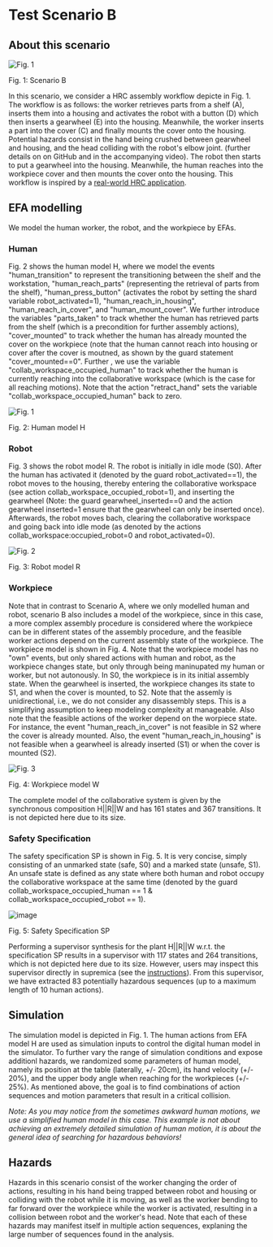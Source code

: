 # Test Scenario B

## About this scenario
![Fig. 1](https://user-images.githubusercontent.com/56551323/190410401-a6365186-1b3a-4371-a55a-c68cdc2d82d6.png)

Fig. 1: Scenario B

In this scenario, we consider a HRC assembly workflow depicte in Fig. 1. The workflow is as follows: the worker retrieves parts from a shelf (A), inserts them into a housing and activates the robot with a button (D) which then inserts a gearwheel (E) into the housing. Meanwhile, the worker inserts a part into the cover (C) and finally mounts the cover onto the housing. Potential hazards consist in the hand being crushed between gearwheel and housing, and the head colliding with the robot's elbow joint. (further details on on GitHub and in the accompanying video). The robot then starts to put a gearwheel into the housing. Meanwhile, the human reaches into the workpiece cover and then mounts the cover onto the housing. This workflow is inspired by a [real-world HRC application](https://youtu.be/02TzqIvWiso).

## EFA modelling
We model the human worker, the robot, and the workpiece by EFAs.

### Human
Fig. 2 shows the human model H, where we model the events "human_transition" to represent the transitioning between the shelf and the workstation, "human_reach_parts" (representing the retrieval of parts from the shelf), "human_press_button" (activates the robot by setting the shard variable robot_activated=1), "human_reach_in_housing", "human_reach_in_cover", and "human_mount_cover". We further introduce the variables "parts_taken" to track whether the human has retrieved parts from the shelf (which is a precondition for further assembly actions), "cover_mounted" to track whether the human has already mounted the cover on the workpiece (note that the human cannot reach into housing or cover after the cover is moutned, as shown by the guard statement "cover_mounted==0". Further , we use the variable "collab_workspace_occupied_human" to track whether the human is currently reaching into the collaborative workspace (which is the case for all reaching motions). Note that the action "retract_hand" sets the variable "collab_workspace_occupied_human" back to zero.

![Fig. 1](https://user-images.githubusercontent.com/56551323/190402050-ed328d50-de6b-4b0d-911b-42db1c50542b.png)

Fig. 2: Human model H

### Robot
Fig. 3 shows the robot model R. The robot is initially in idle mode (S0). After the human has activated it (denoted by the guard robot_activated==1), the robot moves to the housing, thereby entering the collaborative workspace (see action collab_workspace_occupied_robot=1), and inserting the gearwheel (Note: the guard gearwheel_inserted==0 and the action gearwheel inserted=1 ensure that the gearwheel can only be inserted once). Afterwards, the robot moves bach, clearing the collaborative workspace and going back into idle mode (as denoted by the actions collab_workspace:occupied_robot=0 and robot_activated=0).   

![Fig. 2](https://user-images.githubusercontent.com/56551323/190404921-c7454263-8c09-400a-9f3a-48f2971094fd.png)

Fig. 3: Robot model R

### Workpiece
Note that in contrast to Scenario A, where we only modelled human and robot, scenario B also includes a model of the workpiece, since in this case, a more complex assembly procedure is considered where the workpiece can be in different states of the assembly procedure, and the feasible worker actions depend on the current assembly state of the workpiece. The workpiece model is shown in Fig. 4. Note that the workpiece model has no "own" events, but only shared actions with human and robot, as the workpiece changes state, but only through being maninupated my human or worker, but not autonously. In S0, the workpiece is in its initial assembly state. When the gearwheel is inserted, the workpiece changes its state to S1, and when the cover is mounted, to S2. Note that the assemly is unidirectional, i.e., we do not consider any disassembly steps. This is a simplifying assumption to keep modeling complexity at manageable. Also note that the feasible actions of the worker depend on the worpiece state. For instance, the event "human_reach_in_cover" is not feasible in S2 where the cover is already mounted. Also, the event "human_reach_in_housing" is not feasible when a gearwheel is already inserted (S1) or when the cover is mounted (S2).

![Fig. 3](https://user-images.githubusercontent.com/56551323/190406251-efb3772a-3541-4c4b-8c5b-49ccc5857115.png)

Fig. 4: Workpiece model W

The complete model of the collaborative system is given by the synchronous composition H||R||W and has 
161 states and 367 transitions. It is not depicted here due to its size.

### Safety Specification
The safety specification SP is shown in Fig. 5. It is very concise, simply consisting of an unmarked state (safe, S0) and a marked state (unsafe, S1). An unsafe state is defined as any state where both human and robot occupy the collaborative workspace at the same time (denoted by the guard collab_workspace_occupied_human == 1 & collab_workspace_occupied_robot == 1).

![image](https://user-images.githubusercontent.com/56551323/190409162-87739a43-7595-4f75-8827-670ecb3ed191.png)

Fig. 5: Safety Specification SP

Performing a supervisor synthesis for the plant H||R||W w.r.t. the specification SP results in a supervisor with 117 states and 264 transitions, which is not depicted here due to its size.  However, users may inspect this supervisor directly in supremica (see the [instructions](doc/01_howto.md)). From this supervisor, we have extracted 83 potentially hazardous sequences (up to a maximum length of 10 human actions).

## Simulation
The simulation model is depicted in Fig. 1. The human actions from EFA model H are used as simulation inputs to control the digital human model in the simulator. To further vary the range of simulation conditions and expose additionl hazards, we randomized some parameters of human model, namely its position at the table (laterally, +/- 20cm), its hand velocity (+/- 20%), and the upper body angle when reaching for the workpieces (+/- 25%). As mentioned above, the goal is to find combinations of action sequences and motion parameters that result in a critical collision. 

_Note: As you may notice from the sometimes awkward human motions, we use a simplified human model in this case. This example is not about achieving an extremely detailed simulation of human motion, it is about the general idea of searching for hazardous behaviors!_


## Hazards
Hazards in this scenario consist of the worker changing the order of actions, resulting in his hand being trapped between robot and housing or colliding with the robot while it is moving, as well as the worker bending to far forward over the workpiece while the worker is activated, resulting in a collision between robot and the worker's head. Note that each of these hazards may manifest itself in multiple action sequences, explaning the large number of sequences found in the analysis. 
